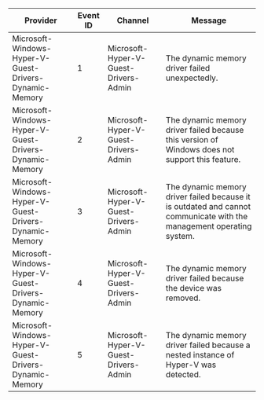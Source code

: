 Provider                                                |  Event ID  |  Channel                                |  Message
--------------------------------------------------------|------------|-----------------------------------------|----------------------------------------------------------------------------------------------------------------------
Microsoft-Windows-Hyper-V-Guest-Drivers-Dynamic-Memory  |  1         |  Microsoft-Hyper-V-Guest-Drivers-Admin  |  The dynamic memory driver failed unexpectedly.
Microsoft-Windows-Hyper-V-Guest-Drivers-Dynamic-Memory  |  2         |  Microsoft-Hyper-V-Guest-Drivers-Admin  |  The dynamic memory driver failed because this version of Windows does not support this feature.
Microsoft-Windows-Hyper-V-Guest-Drivers-Dynamic-Memory  |  3         |  Microsoft-Hyper-V-Guest-Drivers-Admin  |  The dynamic memory driver failed because it is outdated and cannot communicate with the management operating system.
Microsoft-Windows-Hyper-V-Guest-Drivers-Dynamic-Memory  |  4         |  Microsoft-Hyper-V-Guest-Drivers-Admin  |  The dynamic memory driver failed because the device was removed.
Microsoft-Windows-Hyper-V-Guest-Drivers-Dynamic-Memory  |  5         |  Microsoft-Hyper-V-Guest-Drivers-Admin  |  The dynamic memory driver failed because a nested instance of Hyper-V was detected.